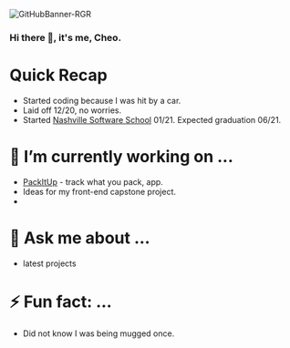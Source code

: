 ![GitHubBanner-RGR](https://user-images.githubusercontent.com/5026476/109444808-b5e36000-7a03-11eb-9a17-ecac6fbc3c5a.png)

### Hi there 🤔, it's me, Cheo.

# Quick Recap 

- Started coding because I was hit by a car.
- Laid off 12/20, no worries.
- Started [Nashville Software School](http://nashvillesoftwareschool.com/) 01/21. Expected graduation 06/21.

# 🔭 I’m currently working on ...
- [PackItUp](https://github.com/CheoR/pack-it-up) - track what you pack, app. 
- Ideas for my front-end capstone project.
- 

# 💬 Ask me about ...
- latest projects

# ⚡ Fun fact: ...
- Did not know I was being mugged once.

<!--
**CheoR/CheoR** is a ✨ _special_ ✨ repository because its `README.md` (this file) appears on your GitHub profile.
- ![LinkedInBanner-msg]
( https://user-images.githubusercontent.com/5026476/109435574-b7e7f780-79e0-11eb-9cb1-17ab2c393757 .png)

Here are some ideas to get you started:

- 🔭 I’m currently working on ...
- 🌱 I’m currently learning ...
- 👯 I’m looking to collaborate on ...
- 🤔 I’m looking for help with ...
- 💬 Ask me about ...
- 📫 How to reach me: ...
- 😄 Pronouns: ...
- ⚡ Fun fact: ...
-->
